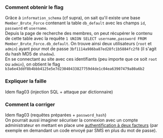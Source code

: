 ### Comment obtenir le flag
Grâce à `information_schema` (cf supra), on sait qu'il existe une base `Member_Brute_Force` contenant la table `db_default` avec les champs `id`, `password` et `username`.  
Depuis la page de recherche des membres, on peut récupérer le contenu de cette table avec la requête `1 UNION SELECT username,password FROM Member_Brute_Force.db_default`.  On trouve ainsi deux utilisateurs (`root` et `admin`) ayant pour mot de passe `3bf1114a986ba87ed28fc1b5884fc2f8` (il s'agit du hash MD5 de `shadow`).  
En se connectant au site avec ces identifiants (peu importe que ce soit `root` ou `admin`), on obtient le flag `b3a6e43ddf8b4bbb4125e5e7d23040433827759d4de1c04ea63907479a80a6b2`

### Expliquer la faille
Idem flag03 (injection SQL + attaque par dictionnaire)  

### Comment la corriger
Idem flag03 (requêtes préparées + `password_hash`)  
On pourrait aussi imaginer sécuriser la connexion avec un compte administrateur en mettant en place une [authentification à deux facteurs](https://en.wikipedia.org/wiki/Multi-factor_authentication) (par exemple en demandant un code envoyé par SMS en plus du mot de passe).
